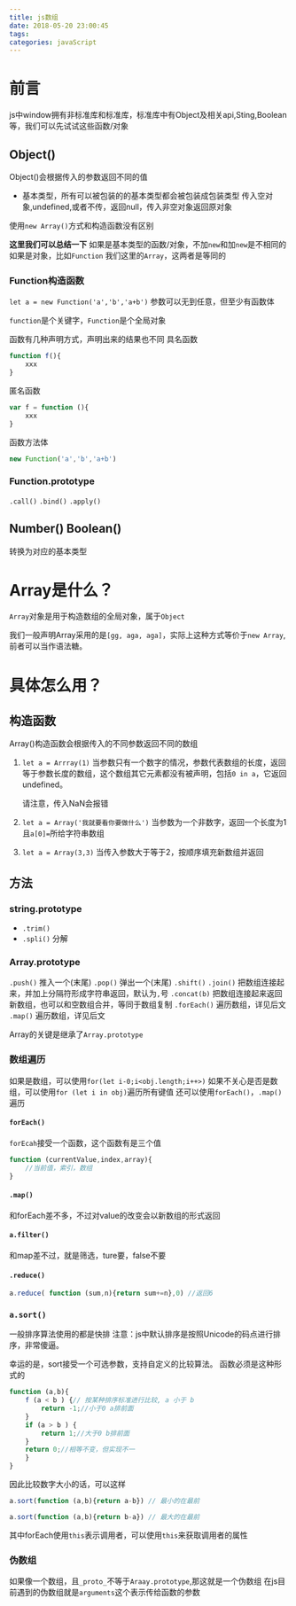 ```yaml
---
title: js数组
date: 2018-05-20 23:00:45
tags:
categories: javaScript
---
```

# 前言
js中window拥有非标准库和标准库，标准库中有Object及相关api,Sting,Boolean等，我们可以先试试这些函数/对象
## Object()
Object()会根据传入的参数返回不同的值
* 基本类型，所有可以被包装的的基本类型都会被包装成包装类型
传入空对象,undefined,或者不传，返回null，传入非空对象返回原对象

使用`new Array()`方式和构造函数没有区别

**这里我们可以总结一下**
如果是基本类型的函数/对象，不加`new`和加`new`是不相同的
如果是对象，比如`Function` 我们这里的`Array`，这两者是等同的

### Function构造函数
`let a = new Function('a','b','a+b')`
参数可以无到任意，但至少有函数体

`function`是个关键字，`Function`是个全局对象

函数有几种声明方式，声明出来的结果也不同
具名函数
``` js
function f(){
    xxx
}
```

匿名函数
``` js
var f = function (){
    xxx
}
```

函数方法体
``` js
new Function('a','b','a+b')
```
### Function.prototype
`.call()`
`.bind()`
`.apply()`

## Number() Boolean() 
 转换为对应的基本类型

# Array是什么？
`Array`对象是用于构造数组的全局对象，属于`Object`

我们一般声明Array采用的是`[gg, aga, aga]`，实际上这种方式等价于`new Array`,前者可以当作语法糖。

# 具体怎么用？
## 构造函数
Array()构造函数会根据传入的不同参数返回不同的数组
1. `let a = Arrray(1)`
    当参数只有一个数字的情况，参数代表数组的长度，返回等于参数长度的数组，这个数组其它元素都没有被声明，包括`0 in a`，它返回undefined。

    请注意，传入NaN会报错

2. `let a = Array('我就要看你要做什么')`
    当参数为一个非数字，返回一个长度为1且`a[0]=`所给字符串数组

3. `let a = Array(3,3)`
    当传入参数大于等于2，按顺序填充新数组并返回

## 方法

###  string.prototype
* `.trim()`
* `.spli()` 分解

### Array.prototype
`.push()` 推入一个(末尾)
`.pop()` 弹出一个(末尾)
`.shift()`
`.join()` 把数组连接起来，并加上分隔符形成字符串返回，默认为`,`号
`.concat(b)` 把数组连接起来返回新数组，也可以和空数组合并，等同于数组复制
`.forEach()` 遍历数组，详见后文
`.map()` 遍历数组，详见后文

Array的关键是继承了`Array.prototype`

### 数组遍历
如果是数组，可以使用`for(let i-0;i<obj.length;i++>)`
如果不关心是否是数组，可以使用`for (let i in obj)`遍历所有键值
还可以使用`forEach()`，`.map()`遍历

#### `forEach()`
`forEcah`接受一个函数，这个函数有是三个值
``` js
function (currentValue,index,array){
    //当前值，索引，数组
}
```
#### `.map()`
和forEach差不多，不过对value的改变会以新数组的形式返回

#### `a.filter()`
和map差不过，就是筛选，ture要，false不要

#### `.reduce()`
``` js
a.reduce( function (sum,n){return sum+=n},0) //返回6
```

### `a.sort()`
一般排序算法使用的都是快排
注意：js中默认排序是按照Unicode的码点进行排序，非常傻逼。

幸运的是，sort接受一个可选参数，支持自定义的比较算法。
函数必须是这种形式的
``` js
function (a,b){
    f (a < b ) {// 按某种排序标准进行比较, a 小于 b
        return -1;//小于0 a排前面
    }
    if (a > b ) {
        return 1;//大于0 b排前面
    }
    return 0;//相等不变，但实现不一
    }
}
```
因此比较数字大小的话，可以这样
``` js
a.sort(function (a,b){return a-b}) // 最小的在最前
```

``` js
a.sort(function (a,b){return b-a}) // 最大的在最前
```
其中forEach使用`this`表示调用者，可以使用`this`来获取调用者的属性

### 伪数组
如果像一个数组，且`_proto_`不等于`Araay.prototype`,那这就是一个伪数组
在js目前遇到的伪数组就是`arguments`这个表示传给函数的参数


